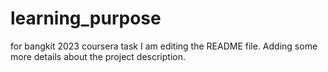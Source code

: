 # learning_purpose
for bangkit 2023 coursera task
I am editing the README file. Adding some more details about the project description.

